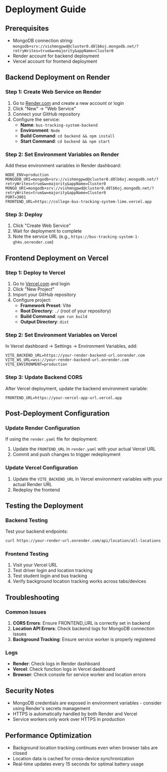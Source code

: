 # Deployment Guide

## Prerequisites
- MongoDB connection string: `mongodb+srv://vishmngpwd@cluster0.d8lb6oj.mongodb.net/?retryWrites=true&w=majority&appName=Cluster0`
- Render account for backend deployment
- Vercel account for frontend deployment

## Backend Deployment on Render

### Step 1: Create Web Service on Render
1. Go to [Render.com](https://render.com) and create a new account or login
2. Click "New" → "Web Service"
3. Connect your GitHub repository
4. Configure the service:
   - **Name**: `bus-tracking-system-backend`
   - **Environment**: `Node`
   - **Build Command**: `cd backend && npm install`
   - **Start Command**: `cd backend && npm start`

### Step 2: Set Environment Variables on Render
Add these environment variables in Render dashboard:
```
NODE_ENV=production
MONGODB_URI=mongodb+srv://vishmngpwd@cluster0.d8lb6oj.mongodb.net/?retryWrites=true&w=majority&appName=Cluster0
MONGO_URI=mongodb+srv://vishmngpwd@cluster0.d8lb6oj.mongodb.net/?retryWrites=true&w=majority&appName=Cluster0
PORT=3001
FRONTEND_URL=https://college-bus-tracking-system-lime.vercel.app
```

### Step 3: Deploy
1. Click "Create Web Service"
2. Wait for deployment to complete
3. Note the service URL (e.g., `https://bus-tracking-system-1-gh4s.onrender.com`)

## Frontend Deployment on Vercel

### Step 1: Deploy to Vercel
1. Go to [Vercel.com](https://vercel.com) and login
2. Click "New Project"
3. Import your GitHub repository
4. Configure project:
   - **Framework Preset**: Vite
   - **Root Directory**: `./` (root of your repository)
   - **Build Command**: `npm run build`
   - **Output Directory**: `dist`

### Step 2: Set Environment Variables on Vercel
In Vercel dashboard → Settings → Environment Variables, add:
```
VITE_BACKEND_URL=https://your-render-backend-url.onrender.com
VITE_WS_URL=wss://your-render-backend-url.onrender.com
VITE_ENVIRONMENT=production
```

### Step 3: Update Backend CORS
After Vercel deployment, update the backend environment variable:
```
FRONTEND_URL=https://your-vercel-app-url.vercel.app
```

## Post-Deployment Configuration

### Update Render Configuration
If using the `render.yaml` file for deployment:
1. Update the `FRONTEND_URL` in `render.yaml` with your actual Vercel URL
2. Commit and push changes to trigger redeployment

### Update Vercel Configuration
1. Update the `VITE_BACKEND_URL` in Vercel environment variables with your actual Render URL
2. Redeploy the frontend

## Testing the Deployment

### Backend Testing
Test your backend endpoints:
```bash
curl https://your-render-url.onrender.com/api/location/all-locations
```

### Frontend Testing
1. Visit your Vercel URL
2. Test driver login and location tracking
3. Test student login and bus tracking
4. Verify background location tracking works across tabs/devices

## Troubleshooting

### Common Issues
1. **CORS Errors**: Ensure FRONTEND_URL is correctly set in backend
2. **Location API Errors**: Check backend logs for MongoDB connection issues
3. **Background Tracking**: Ensure service worker is properly registered

### Logs
- **Render**: Check logs in Render dashboard
- **Vercel**: Check function logs in Vercel dashboard
- **Browser**: Check console for service worker and location errors

## Security Notes
- MongoDB credentials are exposed in environment variables - consider using Render's secrets management
- HTTPS is automatically handled by both Render and Vercel
- Service workers only work over HTTPS in production

## Performance Optimization
- Background location tracking continues even when browser tabs are closed
- Location data is cached for cross-device synchronization
- Real-time updates every 15 seconds for optimal battery usage
